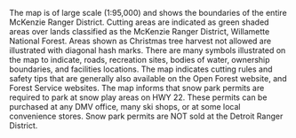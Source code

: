 The map is of large scale (1:95,000) and shows the boundaries of the entire McKenzie Ranger District. Cutting areas are indicated as green shaded areas over lands classified as the McKenzie Ranger District, Willamette National Forest. Areas shown as Christmas tree harvest not allowed are illustrated with diagonal hash marks. There are many symbols illustrated on the map to indicate, roads, recreation sites, bodies of water, ownership boundaries, and facilities locations. The map indicates cutting rules and safety tips that are generally also available on the Open Forest website, and Forest Service websites. The map informs that snow park permits are required to park at snow play areas on HWY 22. These permits can be purchased at any DMV office, many ski shops, or at some local convenience stores. Snow park permits are NOT sold at the Detroit Ranger District.